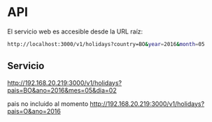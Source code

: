 # API

El servicio web es accesible desde la URL raíz:

```sh
http://localhost:3000/v1/holidays?country=BO&year=2016&month=05
```


## Servicio

http://192.168.20.219:3000/v1/holidays?pais=BO&ano=2016&mes=05&dia=02

pais no incluido al momento
http://192.168.20.219:3000/v1/holidays?pais=O&ano=2016
